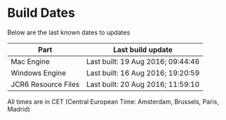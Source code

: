 # Build Dates

Below are the last known dates to updates

Part | Last build update
-----|-----
Mac Engine | Last built: 19 Aug 2016; 09:44:46
Windows Engine | Last built: 16 Aug 2016; 19:20:59
JCR6 Resource Files | Last built: 20 Aug 2016; 11:59:10
All times are in CET (Central European Time: Amsterdam, Brussels, Paris, Madrid)



